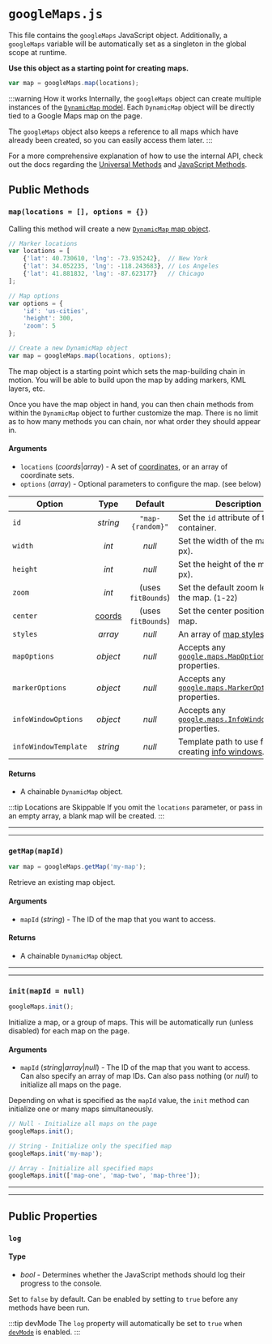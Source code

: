 # `googleMaps.js`

This file contains the `googleMaps` JavaScript object. Additionally, a `googleMaps` variable will be automatically set as a singleton in the global scope at runtime.

**Use this object as a starting point for creating maps.**

```js
var map = googleMaps.map(locations);
```

:::warning How it works
Internally, the `googleMaps` object can create multiple instances of the [`DynamicMap` model](/javascript/dynamicmap.js/). Each `DynamicMap` object will be directly tied to a Google Maps map on the page.

The `googleMaps` object also keeps a reference to all maps which have already been created, so you can easily access them later.
:::

For a more comprehensive explanation of how to use the internal API, check out the docs regarding the [Universal Methods](/maps/universal-methods/) and [JavaScript Methods](/maps/javascript-methods/).

## Public Methods

### `map(locations = [], options = {})`

Calling this method will create a new [`DynamicMap` map object](/javascript/dynamicmap.js/).

```js
// Marker locations
var locations = [
    {'lat': 40.730610, 'lng': -73.935242},  // New York
    {'lat': 34.052235, 'lng': -118.243683}, // Los Angeles
    {'lat': 41.881832, 'lng': -87.623177}   // Chicago
];

// Map options
var options = {
    'id': 'us-cities',
    'height': 300,
    'zoom': 5
};

// Create a new DynamicMap object
var map = googleMaps.map(locations, options);
```

The map object is a starting point which sets the map-building chain in motion. You will be able to build upon the map by adding markers, KML layers, etc.

Once you have the map object in hand, you can then chain methods from within the `DynamicMap` object to further customize the map. There is no limit as to how many methods you can chain, nor what order they should appear in.

#### Arguments

 - `locations` (_coords_|_array_) - A set of [coordinates](/models/coordinates/), or an array of coordinate sets.
 - `options` (_array_) - Optional parameters to configure the map. (see below)

| Option               | Type                | Default            | Description |
|----------------------|:-------------------:|:------------------:|-------------|
| `id`                 | _string_            | <span style="white-space:nowrap">`"map-{random}"`</span> | Set the `id` attribute of the map container. |
| `width`              | _int_               | _null_             | Set the width of the map (in px). |
| `height`             | _int_               | _null_             | Set the height of the map (in px). |
| `zoom`               | _int_               | (uses `fitBounds`) | Set the default zoom level of the map. <span style="white-space:nowrap">(`1`-`22`)</span> |
| `center`             | [coords](/models/coordinates/) | (uses `fitBounds`) | Set the center position of the map. |
| `styles`             | _array_             | _null_             | An array of [map styles](/guides/styling-a-map/). |
| `mapOptions`         | _object_            | _null_             | Accepts any [`google.maps.MapOptions`](https://developers.google.com/maps/documentation/javascript/reference/map#MapOptions) properties. |
| `markerOptions`      | _object_            | _null_             | Accepts any [`google.maps.MarkerOptions`](https://developers.google.com/maps/documentation/javascript/reference/marker#MarkerOptions) properties. |
| `infoWindowOptions`  | _object_            | _null_             | Accepts any [`google.maps.InfoWindowOptions`](https://developers.google.com/maps/documentation/javascript/reference/info-window#InfoWindowOptions) properties. |
| `infoWindowTemplate` | _string_            | _null_             | Template path to use for creating [info windows](/maps/info-windows/). |

#### Returns

 - A chainable `DynamicMap` object.

:::tip Locations are Skippable
If you omit the `locations` parameter, or pass in an empty array, a blank map will be created.
:::

---
---

### `getMap(mapId)`

```js
var map = googleMaps.getMap('my-map');
```

Retrieve an existing map object.

#### Arguments

 - `mapId` (_string_) - The ID of the map that you want to access.

#### Returns

 - A chainable `DynamicMap` object.

---
---

### `init(mapId = null)`

```js
googleMaps.init();
```

Initialize a map, or a group of maps. This will be automatically run (unless disabled) for each map on the page.

#### Arguments

 - `mapId` (_string_|_array_|_null_) - The ID of the map that you want to access. Can also specify an array of map IDs. Can also pass nothing (or _null_) to initialize all maps on the page.

Depending on what is specified as the `mapId` value, the `init` method can initialize one or many maps simultaneously.

```js
// Null - Initialize all maps on the page
googleMaps.init();

// String - Initialize only the specified map
googleMaps.init('my-map');

// Array - Initialize all specified maps
googleMaps.init(['map-one', 'map-two', 'map-three']);
```

---
---

## Public Properties

### `log`

#### Type

 - _bool_ - Determines whether the JavaScript methods should log their progress to the console.

Set to `false` by default. Can be enabled by setting to `true` before any methods have been run.

:::tip devMode
The `log` property will automatically be set to `true` when [`devMode`](https://craftcms.com/knowledge-base/what-dev-mode-does) is enabled.
:::
